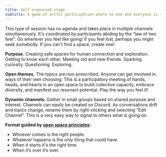 ```yaml
---
title: Self-organized stage
subtitle: A game of artful participation where no one and everyone is the author.
---
```


This type of session has no agenda and takes place in multiple channels simultaneously. It's coordinated by participants abiding by the "law of two feet". Go wherever you feel like going! If you feel lost, perhaps you might seek somebody. If you can't find a space, create one!

**Purpose.** Creating safe spaces for human connection and exploration. Getting to know each other. Meeting old and new friends. Sparking curiosity. Questioning. Exploring.

**Open themes.** The topics are non-prescribed. Anyone can get involved in ways of their own choosing. This is a participatory meeting of hands, heads, and hearts in an open space to build collective capacity, embrace diversity, and manifest our resonant potential. Play the way you feel it!

**Dynamic channels.** Gather in small groups based on shared purpose and interest. Channels can easily be created on Discord. As conversations drift and topics change, rename them by right-clicking and selecting "Edit Channel". This is a very easy way to signal to others what is going on.

**Format guided by [open space principles](https://en.wikipedia.org/wiki/Open_Space_Technology):**
- Whoever comes is the right people.
- Whatever happens is the only thing that could have.
- When it starts it's the right time.
- When it’s over it’s over.
